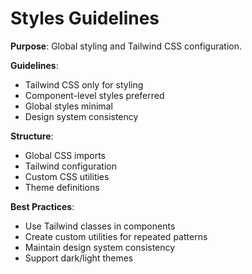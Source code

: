 # Styles Guidelines

**Purpose**: Global styling and Tailwind CSS configuration.

**Guidelines**:

- Tailwind CSS only for styling
- Component-level styles preferred
- Global styles minimal
- Design system consistency

**Structure**:

- Global CSS imports
- Tailwind configuration
- Custom CSS utilities
- Theme definitions

**Best Practices**:

- Use Tailwind classes in components
- Create custom utilities for repeated patterns
- Maintain design system consistency
- Support dark/light themes
